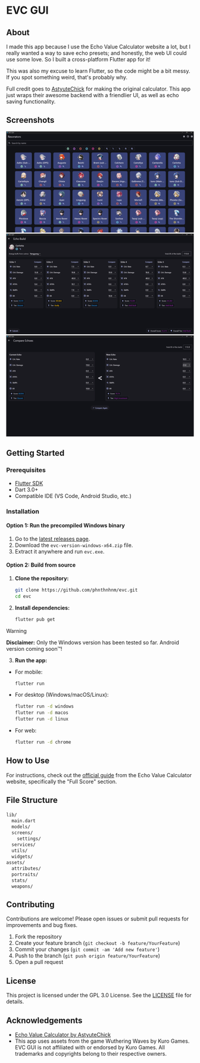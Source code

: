 # EVC GUI

## About

I made this app because I use the Echo Value Calculator website a lot, but I really wanted a way to save echo presets; and honestly, the web UI could use some love. So I built a cross-platform Flutter app for it!

This was also my excuse to learn Flutter, so the code might be a bit messy. If you spot something weird, that's probably why.

Full credit goes to [AstyuteChick](https://github.com/AstyuteChick) for making the original calculator. This app just wraps their awesome backend with a friendlier UI, as well as echo saving functionality.

## Screenshots

![Main Menu](.github/images/main-menu.png)
![Echo Build Screen](.github/images/build-screen.png)
![Compare Echoes Screen](.github/images/compare-screen.png)

## Getting Started

### Prerequisites

- [Flutter SDK](https://flutter.dev/docs/get-started/install)
- Dart 3.0+
- Compatible IDE (VS Code, Android Studio, etc.)

### Installation

#### Option 1: Run the precompiled Windows binary

1. Go to the [latest releases page](https://github.com/phnthnhnm/evc/releases/latest).
2. Download the `evc-version-windows-x64.zip` file.
3. Extract it anywhere and run `evc.exe`.

#### Option 2: Build from source

1. **Clone the repository:**
   ```sh
   git clone https://github.com/phnthnhnm/evc.git
   cd evc
   ```
2. **Install dependencies:**
   ```sh
   flutter pub get
   ```
> [!WARNING]
> **Disclaimer:** Only the Windows version has been tested so far. Android version coming soon™!
3. **Run the app:**

- For mobile:
  ```sh
  flutter run
  ```
- For desktop (Windows/macOS/Linux):
  ```sh
  flutter run -d windows
  flutter run -d macos
  flutter run -d linux
  ```
- For web:
  ```sh
  flutter run -d chrome
  ```

## How to Use

For instructions, check out the [official guide](https://www.echovaluecalc.com/instruct) from the Echo Value Calculator website, specifically the "Full Score" section.

## File Structure

```
lib/
  main.dart
  models/
  screens/
    settings/
  services/
  utils/
  widgets/
assets/
  attributes/
  portraits/
  stats/
  weapons/
```

## Contributing

Contributions are welcome! Please open issues or submit pull requests for improvements and bug fixes.

1. Fork the repository
2. Create your feature branch (`git checkout -b feature/YourFeature`)
3. Commit your changes (`git commit -am 'Add new feature'`)
4. Push to the branch (`git push origin feature/YourFeature`)
5. Open a pull request

## License

This project is licensed under the GPL 3.0 License. See the [LICENSE](LICENSE) file for details.

## Acknowledgements

- [Echo Value Calculator by AstyuteChick](https://www.echovaluecalc.com)
- This app uses assets from the game Wuthering Waves by Kuro Games. EVC GUI is not affiliated with or endorsed by Kuro Games. All trademarks and copyrights belong to their respective owners.

